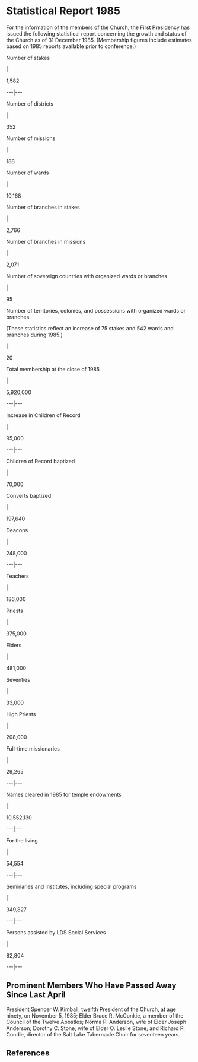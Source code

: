 # Statistical Report 1985

For the information of the members of the Church, the First Presidency has
issued the following statistical report concerning the growth and status of
the Church as of 31 December 1985. (Membership figures include estimates based
on 1985 reports available prior to conference.)

Number of stakes

|

1,582  
  
---|---  
  
Number of districts

|

352  
  
Number of missions

|

188  
  
Number of wards

|

10,168  
  
Number of branches in stakes

|

2,766  
  
Number of branches in missions

|

2,071  
  
Number of sovereign countries with organized wards or branches

|

95  
  
Number of territories, colonies, and possessions with organized wards or
branches

(These statistics reflect an increase of 75 stakes and 542 wards and branches
during 1985.)

|

20  
  
Total membership at the close of 1985

|

5,920,000  
  
---|---  
  
Increase in Children of Record

|

95,000  
  
---|---  
  
Children of Record baptized

|

70,000  
  
Converts baptized

|

197,640  
  
Deacons

|

248,000  
  
---|---  
  
Teachers

|

186,000  
  
Priests

|

375,000  
  
Elders

|

481,000  
  
Seventies

|

33,000  
  
High Priests

|

208,000  
  
Full-time missionaries

|

29,265  
  
---|---  
  
Names cleared in 1985 for temple endowments

|

10,552,130  
  
---|---  
  
For the living

|

54,554  
  
---|---  
  
Seminaries and institutes, including special programs

|

349,827  
  
---|---  
  
Persons assisted by LDS Social Services

|

82,804  
  
---|---  
  
## Prominent Members Who Have Passed Away Since Last April

President Spencer W. Kimball, twelfth President of the Church, at age ninety,
on November 5, 1985; Elder Bruce R. McConkie, a member of the Council of the
Twelve Apostles; Norma P. Anderson, wife of Elder Joseph Anderson; Dorothy C.
Stone, wife of Elder O. Leslie Stone; and Richard P. Condie, director of the
Salt Lake Tabernacle Choir for seventeen years.

## References

